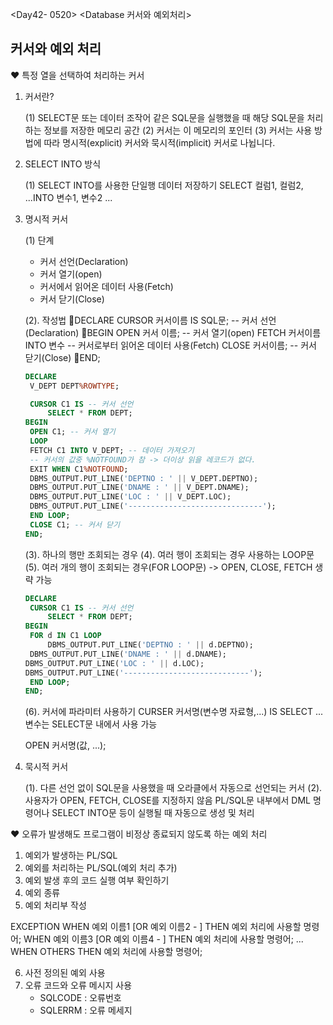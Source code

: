 <Day42- 0520>
<Database 커서와 예외처리>

## 커서와 예외 처리

❤️ 특정 열을 선택하여 처리하는 커서

1. 커서란?

   (1) SELECT문 또는 데이터 조작어 같은 SQL문을 실행했을 때 해당 SQL문을 처리하는 정보를 저장한 메모리 공간
   (2) 커서는 이 메모리의 포인터
   (3) 커서는 사용 방법에 따라 명시적(explicit) 커서와 묵시적(implicit) 커서로 나뉩니다.

2. SELECT INTO 방식

   (1) SELECT INTO를 사용한 단일행 데이터 저장하기
   SELECT 컬럼1, 컬럼2, ...INTO 변수1, 변수2 ...

3. 명시적 커서

   (1) 단계

   - 커서 선언(Declaration)
   - 커서 열기(open)
   - 커서에서 읽어온 데이터 사용(Fetch)
   - 커서 닫기(Close)

   (2). 작성법
   🤍DECLARE
   CURSOR 커서이름 IS SQL문; -- 커서 선언(Declaration)
   🤍BEGIN
   OPEN 커서 이름; -- 커서 열기(open)
   FETCH 커서이름 INTO 변수 -- 커서로부터 읽어온 데이터 사용(Fetch)
   CLOSE 커서이름; -- 커서 닫기(Close)
   🤍END;

   ```SQL
   DECLARE
   	V_DEPT DEPT%ROWTYPE;

   	CURSOR C1 IS -- 커서 선언
   		SELECT * FROM DEPT;
   BEGIN
   	OPEN C1; -- 커서 열기
   	LOOP
   	FETCH C1 INTO V_DEPT; -- 데이터 가져오기
   	-- 커서의 값중 %NOTFOUND가 참 -> 더이상 읽을 레코드가 없다.
   	EXIT WHEN C1%NOTFOUND;
   	DBMS_OUTPUT.PUT_LINE('DEPTNO : ' || V_DEPT.DEPTNO);
   	DBMS_OUTPUT.PUT_LINE('DNAME : ' || V_DEPT.DNAME);
   	DBMS_OUTPUT.PUT_LINE('LOC : ' || V_DEPT.LOC);
   	DBMS_OUTPUT.PUT_LINE('------------------------------');
   	END LOOP;
   	CLOSE C1; -- 커서 닫기
   END;
   ```

   (3). 하나의 행만 조회되는 경우
   (4). 여러 행이 조회되는 경우 사용하는 LOOP문
   (5). 여러 개의 행이 조회되는 경우(FOR LOOP문)
   -> OPEN, CLOSE, FETCH 생략 가능

   ```SQL
   DECLARE
   	CURSOR C1 IS -- 커서 선언
   		SELECT * FROM DEPT;
   BEGIN
   	FOR d IN C1 LOOP
   		DBMS_OUTPUT.PUT_LINE('DEPTNO : ' || d.DEPTNO);
   	DBMS_OUTPUT.PUT_LINE('DNAME : ' || d.DNAME);
   DBMS_OUTPUT.PUT_LINE('LOC : ' || d.LOC);
   DBMS_OUTPUT.PUT_LINE('----------------------------');
   	END LOOP;
   END;
   ```

   (6). 커서에 파라미터 사용하기
   CURSER 커서명(변수명 자료형,...) IS
   SELECT ... 변수는 SELECT문 내에서 사용 가능

   OPEN 커서명(값, ...);

4. 묵시적 커서

   (1). 다른 선언 없이 SQL문을 사용했을 때 오라클에서 자동으로 선언되는 커서
   (2). 사용자가 OPEN, FETCH, CLOSE를 지정하지 않음 PL/SQL문 내부에서 DML 명령어나 SELECT INTO문 등이 실행될 때 자동으로 생성 및 처리

❤️ 오류가 발생해도 프로그램이 비정상 종료되지 않도록 하는 예외 처리

1. 예외가 발생하는 PL/SQL
2. 예외를 처리하는 PL/SQL(예외 처리 추가)
3. 예외 발생 후의 코드 실행 여부 확인하기
4. 예외 종류
5. 예외 처리부 작성

EXCEPTION
WHEN 예외 이름1 [OR 예외 이름2 - ] THEN
예외 처리에 사용할 명령어;
WHEN 예외 이름3 [OR 예외 이름4 - ] THEN
예외 처리에 사용할 명령어;
...
WHEN OTHERS THEN
예외 처리에 사용할 명령어;

6. 사전 정의된 예외 사용
7. 오류 코드와 오류 메시지 사용
   - SQLCODE : 오류번호
   - SQLERRM : 오류 메세지
